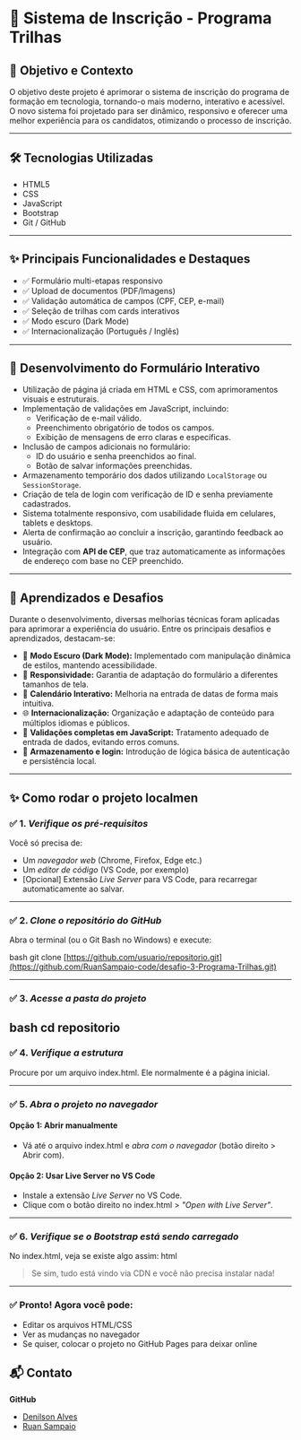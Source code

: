 # 🧩 Sistema de Inscrição - Programa Trilhas

## 🎯 Objetivo e Contexto

O objetivo deste projeto é aprimorar o sistema de inscrição do programa de formação em tecnologia, tornando-o mais moderno, interativo e acessível. O novo sistema foi projetado para ser dinâmico, responsivo e oferecer uma melhor experiência para os candidatos, otimizando o processo de inscrição.

---

## 🛠 Tecnologias Utilizadas

- HTML5  
- CSS  
- JavaScript  
- Bootstrap  
- Git / GitHub  

---

## ✨ Principais Funcionalidades e Destaques

- ✅ Formulário multi-etapas responsivo  
- ✅ Upload de documentos (PDF/Imagens)  
- ✅ Validação automática de campos (CPF, CEP, e-mail)  
- ✅ Seleção de trilhas com cards interativos  
- ✅ Modo escuro (Dark Mode)  
- ✅ Internacionalização (Português / Inglês)  

---

## 🧾 Desenvolvimento do Formulário Interativo

- Utilização de página já criada em HTML e CSS, com aprimoramentos visuais e estruturais.  
- Implementação de validações em JavaScript, incluindo:
  - Verificação de e-mail válido.
  - Preenchimento obrigatório de todos os campos.
  - Exibição de mensagens de erro claras e específicas.
- Inclusão de campos adicionais no formulário:
  - ID do usuário e senha preenchidos ao final.
  - Botão de salvar informações preenchidas.
- Armazenamento temporário dos dados utilizando `LocalStorage` ou `SessionStorage`.
- Criação de tela de login com verificação de ID e senha previamente cadastrados.
- Sistema totalmente responsivo, com usabilidade fluida em celulares, tablets e desktops.
- Alerta de confirmação ao concluir a inscrição, garantindo feedback ao usuário.
- Integração com **API de CEP**, que traz automaticamente as informações de endereço com base no CEP preenchido.

---

## 🚀 Aprendizados e Desafios

Durante o desenvolvimento, diversas melhorias técnicas foram aplicadas para aprimorar a experiência do usuário. Entre os principais desafios e aprendizados, destacam-se:

- 🌙 **Modo Escuro (Dark Mode):** Implementado com manipulação dinâmica de estilos, mantendo acessibilidade.  
- 📱 **Responsividade:** Garantia de adaptação do formulário a diferentes tamanhos de tela.  
- 📅 **Calendário Interativo:** Melhoria na entrada de datas de forma mais intuitiva.  
- 🌐 **Internacionalização:** Organização e adaptação de conteúdo para múltiplos idiomas e públicos.  
- 🧪 **Validações completas em JavaScript:** Tratamento adequado de entrada de dados, evitando erros comuns.  
- 🔐 **Armazenamento e login:** Introdução de lógica básica de autenticação e persistência local.  

---
## ✨ Como rodar o projeto localmen

### ✅ 1. *Verifique os pré-requisitos*

Você só precisa de:
- Um *navegador web* (Chrome, Firefox, Edge etc.)
- Um *editor de código* (VS Code, por exemplo)
- [Opcional] Extensão *Live Server* para VS Code, para recarregar automaticamente ao salvar.

---

### ✅ 2. *Clone o repositório do GitHub*

Abra o terminal (ou o Git Bash no Windows) e execute:

bash
git clone [https://github.com/usuario/repositorio.git](https://github.com/RuanSampaio-code/desafio-3-Programa-Trilhas.git)

---

### ✅ 3. *Acesse a pasta do projeto*

bash
cd repositorio
---

### ✅ 4. *Verifique a estrutura*

Procure por um arquivo index.html. Ele normalmente é a página inicial.

---

### ✅ 5. *Abra o projeto no navegador*

#### Opção 1: Abrir manualmente
- Vá até o arquivo index.html e *abra com o navegador* (botão direito > Abrir com).

#### Opção 2: Usar Live Server no VS Code
- Instale a extensão *Live Server* no VS Code.
- Clique com o botão direito no index.html > *"Open with Live Server"*.

---
### ✅ 6. *Verifique se o Bootstrap está sendo carregado*

No index.html, veja se existe algo assim:
html
<link href="https://cdn.jsdelivr.net/npm/bootstrap@5.3.0/dist/css/bootstrap.min.css" rel="stylesheet">

> Se sim, tudo está vindo via CDN e você não precisa instalar nada!

---

### ✅ Pronto! Agora você pode:
- Editar os arquivos HTML/CSS
- Ver as mudanças no navegador
- Se quiser, colocar o projeto no GitHub Pages para deixar online




## 📬 Contato

**GitHub**  
- [Denilson Alves](https://github.com/seu-usuario)  
- [Ruan Sampaio](https://github.com/seu-usuario)  


